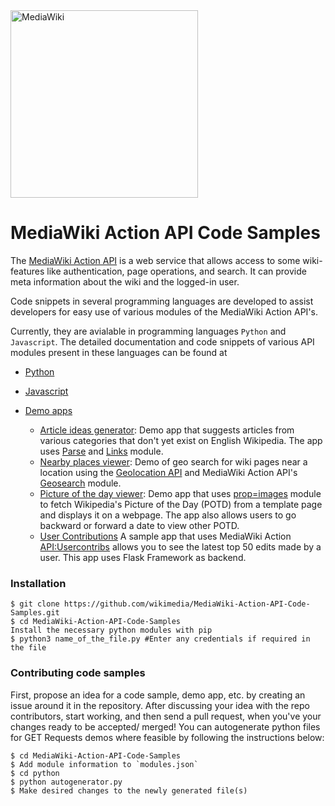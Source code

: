 <img src="https://upload.wikimedia.org/wikipedia/commons/a/a3/MediaWiki_logo_1.png" height="300px" alt="MediaWiki"/>

# MediaWiki Action API Code Samples
The [MediaWiki Action API](https://www.mediawiki.org/wiki/API:Main_page) is a web service that allows access to some wiki-features like authentication, page operations, and search. It can provide meta information about the wiki and the logged-in user.

Code snippets in several programming languages are developed to assist developers for easy use of various modules of the MediaWiki Action API's.

Currently, they are avialable in programming languages ```Python``` and ```Javascript```. The detailed documentation and code snippets of various API modules present in these languages can be found at
* [Python](python/)
* [Javascript](javascript/)

* [Demo apps](pyhton/demos/)
    * [Article ideas generator](python/demos/article-ideas-generator): 
    Demo app that suggests articles from various categories that don't yet exist on English Wikipedia. The app uses [Parse](https://www.mediawiki.org/wiki/API:Parse) and [Links](https://www.mediawiki.org/wiki/API:Links) module.
    * [Nearby places viewer](python/demos/nearby-places-viewer): 
    Demo of geo search for wiki pages near a location using the [Geolocation API](https://developer.mozilla.org/en-US/docs/Web/API/Geolocation_API) and MediaWiki Action API's [Geosearch](https://www.mediawiki.org/wiki/API:Geosearch) module.
    * [Picture of the day viewer](python/demos/picture-of-the-day-viewer):
    Demo app that uses [prop=images](https://www.mediawiki.org/wiki/API:Images) module to fetch Wikipedia's Picture of the Day (POTD) from a template page and displays it on a webpage. The app also allows users to go backward or forward a date to view other POTD.
    * [User Contributions](python/demos/UserContributions)
    A sample app that uses MediaWiki Action [API:Usercontribs](https://www.mediawiki.org/wiki/API:Usercontribs) allows you to see the latest top 50 edits made by a user. This app uses Flask Framework as backend.

<!-- ### Contribute!
This project welcomes contributions, and we try to be as newbie-friendly as possible. Checkout the CONTRIBUTING file for more details. -->
### Installation
```
$ git clone https://github.com/wikimedia/MediaWiki-Action-API-Code-Samples.git
$ cd MediaWiki-Action-API-Code-Samples
Install the necessary python modules with pip
$ python3 name_of_the_file.py #Enter any credentials if required in the file
```

### Contributing code samples
First, propose an idea for a code sample, demo app, etc. by creating an issue around it in the repository. After discussing your idea with the repo contributors, start working, and then send a pull request, when you've your changes ready to be accepted/ merged! You can autogenerate python files for GET Requests demos where feasible by following the instructions below:
```
$ cd MediaWiki-Action-API-Code-Samples
$ Add module information to `modules.json`
$ cd python
$ python autogenerator.py
$ Make desired changes to the newly generated file(s)
```
